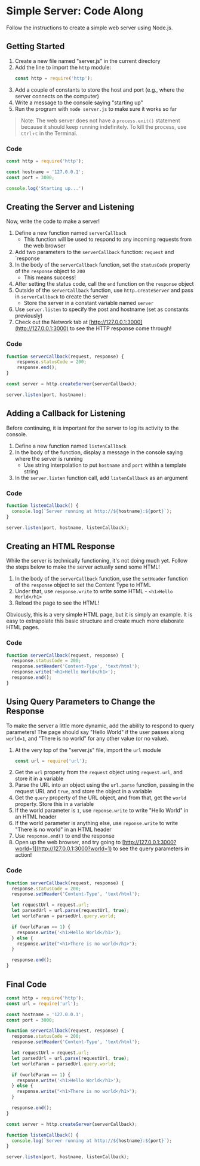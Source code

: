 # Simple Server: Code Along
Follow the instructions to create a simple web server using Node.js.

## Getting Started
1. Create a new file named "server.js" in the current directory
1. Add the line to import the `http` module:
    ```js
    const http = require('http');
    ```
1. Add a couple of constants to store the host and port (e.g., where the server connects on the computer)
1. Write a message to the console saying "starting up"
1. Run the program with `node server.js` to make sure it works so far

>Note: The web server does not have a `process.exit()` statement because it should keep running indefinitely. To kill the process, use `Ctrl`+`C` in the Terminal.

### Code
```js
const http = require('http');

const hostname = '127.0.0.1';
const port = 3000;

console.log('Starting up...')
```

## Creating the Server and Listening
Now, write the code to make a server!

1. Define a new function named `serverCallback`
    - This function will be used to respond to any incoming requests from the web browser
1. Add two parameters to the `serverCallback` function: `request` and `response
1. In the body of the `serverCallback` function, set the `statusCode` property of the `response` object to `200`
    - This means success!
1. After setting the status code, call the `end` function on the `response` object
1. Outside of the `serverCallback` function, use `http.createServer` and pass in `serverCallback` to create the server
    - Store the server in a constant variable named `server`
1. Use `server.listen` to specify the post and hostname (set as constants previously)
1. Check out the Network tab at [http://127.0.0.1:3000](http://127.0.0.1:3000) to see the HTTP response come through!

### Code
```js
function serverCallback(request, response) {
    response.statusCode = 200;
    response.end();
}

const server = http.createServer(serverCallback);

server.listen(port, hostname);
```

## Adding a Callback for Listening
Before continuing, it is important for the server to log its activity to the console.

1. Define a new function named `listenCallback`
1. In the body of the function, display a message in the console saying where the server is running
    - Use string interpolation to put `hostname` and `port` within a template string 
1. In the `server.listen` function call, add `listenCallback` as an argument

### Code
```js
function listenCallback() {
  console.log(`Server running at http://${hostname}:${port}`);
}

server.listen(port, hostname, listenCallback);
```

## Creating an HTML Response
While the server is technically functioning, it's not doing much yet. Follow the steps below to make the server actually send some HTML!

1. In the body of the `serverCallback` function, use the `setHeader` function of the `response` object to set the Content Type to HTML
1. Under that, use `response.write` to write some HTML - `<h1>Hello World</h1>`
1. Reload the page to see the HTML!

Obviously, this is a very simple HTML page, but it is simply an example. It is easy to extrapolate this basic structure and create much more elaborate HTML pages.

### Code
```js
function serverCallback(request, response) {
  response.statusCode = 200;
  response.setHeader('Content-Type', 'text/html');
  response.write('<h1>Hello World</h1>');
  response.end();
}
```

## Using Query Parameters to Change the Response
To make the server a little more dynamic, add the ability to respond to query parameters! The page should say "Hello World" if the user passes along `world=1`, and "There is no world" for any other value (or no value).

1. At the very top of the "server.js" file, import the `url` module
    ```js
    const url = require('url');
    ```
1. Get the `url` property from the `request` object using `request.url`, and store it in a variable
1. Parse the URL into an object using the `url.parse` function, passing in the request URL and `true`, and store the object in a variable
1. Get the `query` property of the URL object, and from that, get the `world` property. Store this in a variable
1. If the world parameter is `1`, use `reponse.write` to write "Hello World" in an HTML header
1. If the world parameter is anything else, use `reponse.write` to write "There is no world" in an HTML header
1. Use `response.end()` to end the response
1. Open up the web browser, and try going to [http://127.0.0.1:3000?world=1](http://127.0.0.1:3000?world=1) to see the query parameters in action!

### Code
```js
function serverCallback(request, response) {
  response.statusCode = 200;
  response.setHeader('Content-Type', 'text/html');

  let requestUrl = request.url;
  let parsedUrl = url.parse(requestUrl, true);
  let worldParam = parsedUrl.query.world;

  if (worldParam == 1) {
    response.write('<h1>Hello World</h1>');
  } else {
    response.write("<h1>There is no world</h1>");
  }

  response.end();
}
```

## Final Code
```js
const http = require('http');
const url = require('url');

const hostname = '127.0.0.1';
const port = 3000;

function serverCallback(request, response) {
  response.statusCode = 200;
  response.setHeader('Content-Type', 'text/html');

  let requestUrl = request.url;
  let parsedUrl = url.parse(requestUrl, true);
  let worldParam = parsedUrl.query.world;

  if (worldParam == 1) {
    response.write('<h1>Hello World</h1>');
  } else {
    response.write("<h1>There is no world</h1>");
  }

  response.end();
}

const server = http.createServer(serverCallback);

function listenCallback() {
  console.log(`Server running at http://${hostname}:${port}`);
}

server.listen(port, hostname, listenCallback);
```